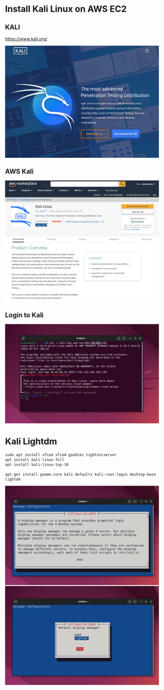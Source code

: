 # Install Kali Linux on AWS EC2

## KALI

https://www.kali.org/

![](kali-home.png)

## AWS Kali

![](kali-aws.png)

## Login to Kali

![](kali-login.png)

# Kali Lightdm

```
sudo apt install xfce4 xfce4-goodies tightvncserver
apt install kali-linux-full
apt install kali-linux-top-10

apt-get install gnome-core kali-defaults kali-root-login desktop-base
lightdm
```

![](gdm3.png)
![](lightdm.png)
